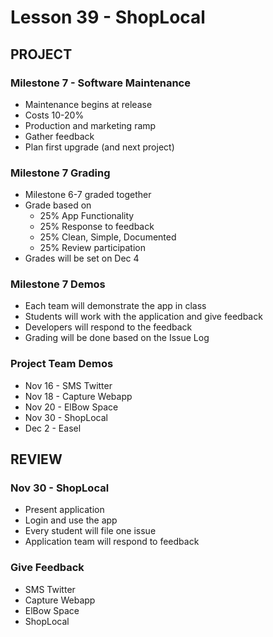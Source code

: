 # Lesson 39 - ShopLocal


## PROJECT

### Milestone 7 - Software Maintenance
* Maintenance begins at release
* Costs 10-20% 
* Production and marketing ramp
* Gather feedback
* Plan first upgrade (and next project)


### Milestone 7 Grading
* Milestone 6-7 graded together
* Grade based on
    * 25% App Functionality
    * 25% Response to feedback
    * 25% Clean, Simple, Documented
    * 25% Review participation
* Grades will be set on Dec 4   


### Milestone 7 Demos
* Each team will demonstrate the app in class
* Students will work with the application and give feedback
* Developers will respond to the feedback
* Grading will be done based on the Issue Log


### Project Team Demos
* Nov 16 - SMS Twitter
* Nov 18 - Capture Webapp
* Nov 20 - ElBow Space
* Nov 30 - ShopLocal
* Dec 2 - Easel



##  REVIEW

### Nov 30 - ShopLocal
* Present application
* Login and use the app
* Every student will file one issue
* Application team will respond to feedback


### Give Feedback
* SMS Twitter
* Capture Webapp
* ElBow Space
* ShopLocal


